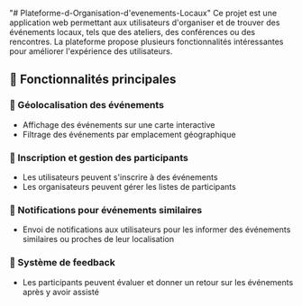 "# Plateforme-d-Organisation-d'evenements-Locaux" 
Ce projet est une application web permettant aux utilisateurs d'organiser et de trouver des événements locaux, tels que des ateliers, des conférences ou des rencontres. La plateforme propose plusieurs fonctionnalités intéressantes pour améliorer l'expérience des utilisateurs.

## 🚀 Fonctionnalités principales

### 📍 Géolocalisation des événements
- Affichage des événements sur une carte interactive  
- Filtrage des événements par emplacement géographique

### 👥 Inscription et gestion des participants
- Les utilisateurs peuvent s'inscrire à des événements  
- Les organisateurs peuvent gérer les listes de participants

### 📩 Notifications pour événements similaires
- Envoi de notifications aux utilisateurs pour les informer des événements similaires ou proches de leur localisation

### 💬 Système de feedback
- Les participants peuvent évaluer et donner un retour sur les événements après y avoir assisté

